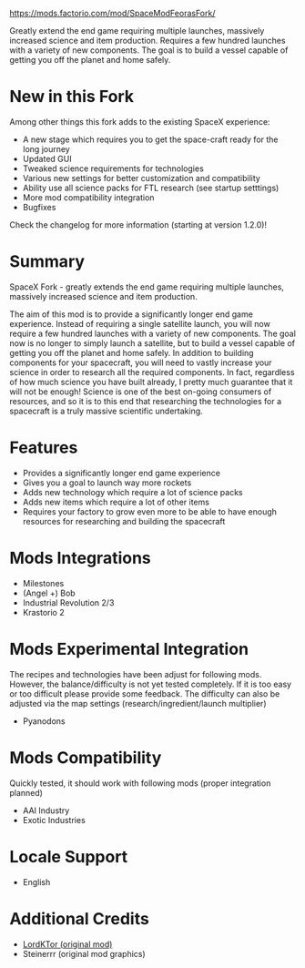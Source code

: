 https://mods.factorio.com/mod/SpaceModFeorasFork/

Greatly extend the end game requiring multiple launches, massively increased science and item production. Requires a few hundred launches with a variety of new components. The goal is to build a vessel capable of getting you off the planet and home safely.

# New in this Fork
Among other things this fork adds to the existing SpaceX experience:  

- A new stage which requires you to get the space-craft ready for the long journey
- Updated GUI
- Tweaked science requirements for technologies
- Various new settings for better customization and compatibility
- Ability use all science packs for FTL research (see startup setttings)
- More mod compatibility integration
- Bugfixes  

Check the changelog for more information (starting at version 1.2.0)!

# Summary
SpaceX Fork - greatly extends the end game requiring multiple launches, massively increased science and item production.

The aim of this mod is to provide a significantly longer end game experience. Instead of requiring a single satellite launch, you will now require a few hundred launches with a variety of new components. The goal now is no longer to simply launch a satellite, but to build a vessel capable of getting you off the planet and home safely. In addition to building components for your spacecraft, you will need to vastly increase your science in order to research all the required components. In fact, regardless of how much science you have built already, I pretty much guarantee that it will not be enough! Science is one of the best on-going consumers of resources, and so it is to this end that researching the technologies for a spacecraft is a truly massive scientific undertaking.

# Features
- Provides a significantly longer end game experience
- Gives you a goal to launch way more rockets
- Adds new technology which require a lot of science packs
- Adds new items which require a lot of other items
- Requires your factory to grow even more to be able to have enough resources for researching and building the spacecraft

# Mods Integrations
- Milestones
- (Angel +) Bob
- Industrial Revolution 2/3
- Krastorio 2

# Mods Experimental Integration
The recipes and technologies have been adjust for following mods. However, the balance/difficulty is not yet tested completely. If it is too easy or too difficult please provide some feedback. The difficulty can also be adjusted via the map settings (research/ingredient/launch multiplier)  

- Pyanodons

# Mods Compatibility 
Quickly tested, it should work with following mods (proper integration planned)  

- AAI Industry
- Exotic Industries

# Locale Support
- English

# Additional Credits
- [LordKTor (original mod)](https://mods.factorio.com/mod/SpaceMod)
- Steinerrr (original mod graphics)
